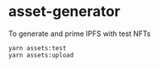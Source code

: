 # asset-generator

To generate and prime IPFS with test NFTs

```
yarn assets:test
yarn assets:upload
```
